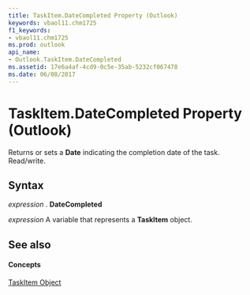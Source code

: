 ```yaml
---
title: TaskItem.DateCompleted Property (Outlook)
keywords: vbaol11.chm1725
f1_keywords:
- vbaol11.chm1725
ms.prod: outlook
api_name:
- Outlook.TaskItem.DateCompleted
ms.assetid: 17e6a4af-4cd9-0c5e-35ab-5232cf067478
ms.date: 06/08/2017
---
```



# TaskItem.DateCompleted Property (Outlook)

Returns or sets a  **Date** indicating the completion date of the task. Read/write.


## Syntax

 _expression_ . **DateCompleted**

 _expression_ A variable that represents a **TaskItem** object.


## See also


#### Concepts


[TaskItem Object](taskitem-object-outlook.md)

